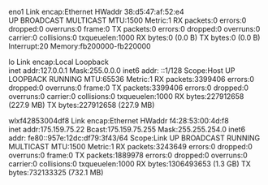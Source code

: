 eno1      Link encap:Ethernet  HWaddr 38:d5:47:af:52:e4  
          UP BROADCAST MULTICAST  MTU:1500  Metric:1
          RX packets:0 errors:0 dropped:0 overruns:0 frame:0
          TX packets:0 errors:0 dropped:0 overruns:0 carrier:0
          collisions:0 txqueuelen:1000 
          RX bytes:0 (0.0 B)  TX bytes:0 (0.0 B)
          Interrupt:20 Memory:fb200000-fb220000 

lo        Link encap:Local Loopback  
          inet addr:127.0.0.1  Mask:255.0.0.0
          inet6 addr: ::1/128 Scope:Host
          UP LOOPBACK RUNNING  MTU:65536  Metric:1
          RX packets:3399406 errors:0 dropped:0 overruns:0 frame:0
          TX packets:3399406 errors:0 dropped:0 overruns:0 carrier:0
          collisions:0 txqueuelen:1000 
          RX bytes:227912658 (227.9 MB)  TX bytes:227912658 (227.9 MB)

wlxf42853004df8 Link encap:Ethernet  HWaddr f4:28:53:00:4d:f8  
          inet addr:175.159.75.22  Bcast:175.159.75.255  Mask:255.255.254.0
          inet6 addr: fe80::957e:12dc:df79:3f43/64 Scope:Link
          UP BROADCAST RUNNING MULTICAST  MTU:1500  Metric:1
          RX packets:3243649 errors:0 dropped:0 overruns:0 frame:0
          TX packets:1889978 errors:0 dropped:0 overruns:0 carrier:0
          collisions:0 txqueuelen:1000 
          RX bytes:1306493653 (1.3 GB)  TX bytes:732133325 (732.1 MB)

